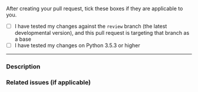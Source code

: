 After creating your pull request, tick these boxes if they are applicable to you.

- [ ] I have tested my changes against the `review` branch (the latest developmental version), and this pull request is targeting that branch as a base
- [ ] I have tested my changes on Python 3.5.3 or higher

----

### Description



### Related issues (if applicable)

